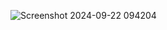 ![Screenshot 2024-09-22 094204](https://github.com/user-attachments/assets/d0f55039-cb4f-4ab8-9d1a-3f28361b1c7b)
